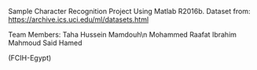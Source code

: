 Sample Character Recognition Project Using Matlab R2016b.
Dataset from: https://archive.ics.uci.edu/ml/datasets.html

Team Members:
Taha Hussein Mamdouh\n
Mohammed Raafat Ibrahim
Mahmoud Said Hamed

(FCIH-Egypt)
